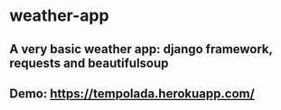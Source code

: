# weather-app

## A very basic weather app: django framework, requests and beautifulsoup 

## Demo: https://tempolada.herokuapp.com/
